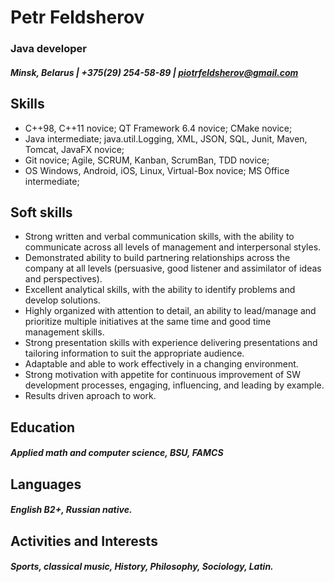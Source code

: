 # Petr Feldsherov
### Java developer
##### Minsk, Belarus | +375(29) 254-58-89 | piotrfeldsherov@gmail.com

## Skills

- C++98, C++11 novice; QT Framework 6.4 novice; CMake novice;
- Java intermediate; java.util.Logging, XML, JSON, SQL, Junit, Maven, Tomcat, JavaFX novice;
- Git novice; Agile, SCRUM, Kanban, ScrumBan, TDD novice;
- OS Windows, Android, iOS, Linux, Virtual-Box novice; MS Office intermediate;

## Soft skills
 - Strong written and verbal communication skills, with the ability to communicate across all levels of management and interpersonal styles.
 - Demonstrated ability to build partnering relationships across the company at all levels (persuasive, good listener and assimilator of ideas and perspectives).
 - Excellent analytical skills, with the ability to identify problems and develop solutions.
 - Highly organized with attention to detail, an ability to lead/manage and prioritize multiple initiatives at the same time and good time management skills.
 - Strong presentation skills with experience delivering presentations and tailoring information to suit the appropriate audience.
 - Adaptable and able to work effectively in a changing environment.
 - Strong motivation with appetite for continuous improvement of SW development processes, engaging, influencing, and leading by example.
 - Results driven aproach to work.


## Education

##### Applied math and computer science, BSU, FAMCS

## Languages

##### English B2+, Russian native.

## Activities and Interests

##### Sports, classical music, History, Philosophy, Sociology, Latin.
